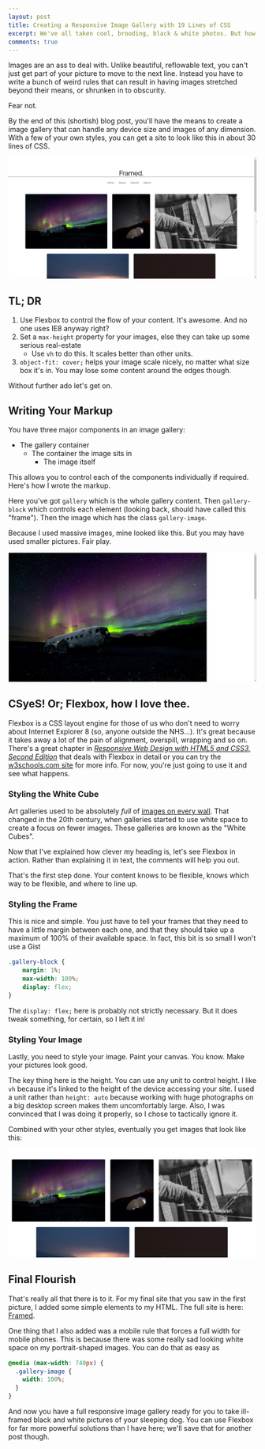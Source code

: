 ```yaml
---
layout: post
title: Creating a Responsive Image Gallery with 19 Lines of CSS
excerpt: We've all taken cool, brooding, black & white photos. But how do you make them brood even when they're viewed on mobile? Let me tell you about Flexbox...
comments: true
---
```


Images are an ass to deal with. Unlike beautiful, reflowable text, you can't just get part of your picture to move to the next line. Instead you have to write a bunch of weird rules that can result in having images stretched beyond their means, or shrunken in to obscurity.

Fear not.

By the end of this (shortish) blog post, you'll have the means to create a image gallery that can handle any device size and images of any dimension. With a few of your own styles, you can get a site to look like this in about 30 lines of CSS.

![final-project](/images/framed.png)

## TL; DR
1. Use Flexbox to control the flow of your content. It's awesome. And no one uses IE8 anyway right?
2. Set a `max-height` property for your images, else they can take up some serious real-estate
    * Use `vh` to do this. It scales better than other units.
3. `object-fit: cover;` helps your image scale nicely, no matter what size box it's in. You may lose some content around the edges though.

Without further ado let's get on.

## Writing Your Markup
You have three major components in an image gallery:
* The gallery container
    * The container the image sits in
        * The image itself

This allows you to control each of the components individually if required. Here's how I wrote the markup.

<script src="https://gist.github.com/edwardcgordon/d2eb9b07b51b0a93734bb02019524e34.js"></script>

Here you've got `gallery` which is the whole gallery content. Then `gallery-block` which controls each element (looking back, should have called this "frame"). Then the image which has the class `gallery-image`.

Because I used massive images, mine looked like this. But you may have used smaller pictures. Fair play.

![gallery-without-styles](/images/gallery-no-style.jpg)

## CSyeS! Or; Flexbox, how I love thee.
Flexbox is a CSS layout engine for those of us who don't need to worry about Internet Explorer 8 (so, anyone outside the NHS...). It's great because it takes away a lot of the pain of alignment, overspill, wrapping and so on. There's a great chapter in [*Responsive Web Design with HTML5 and CSS3, Second Edition*](https://www.amazon.co.uk/Responsive-Web-Design-HTML5-CSS3/dp/1784398934/) that deals with Flexbox in detail or you can try the [w3schools.com site](https://www.w3schools.com/css/css3_flexbox.asp) for more info. For now, you're just going to use it and see what happens.

### Styling the White Cube
Art galleries used to be absolutely *full* of [images on every wall](https://commons.wikimedia.org/wiki/File:Fran%C3%A7ois-Joseph_Heim_-_Charles_V_Distributing_Awards_to_the_Artists_at_the_Close_of_the_Salon_of_1824_-_WGA11328.jpg). That changed in the 20th century, when galleries started to use white space to create a focus on fewer images. These galleries are known as the "White Cubes".

Now that I've explained how clever my heading is, let's see Flexbox in action. Rather than explaining it in text, the comments will help you out.

<script src="https://gist.github.com/edwardcgordon/ce72496204cda95fc3d04b862203bfe8.js"></script>

That's the first step done. Your content knows to be flexible, knows which way to be flexible, and where to line up.

### Styling the Frame
This is nice and simple. You just have to tell your frames that they need to have a little margin between each one, and that they should take up a maximum of 100% of their available space. In fact, this bit is so small I won't use a Gist

```css
.gallery-block {
	margin: 1%;
	max-width: 100%;
	display: flex;
}
```

The `display: flex;` here is probably not strictly necessary. But it does tweak something, for certain, so I left it in!

### Styling Your Image
Lastly, you need to style your image. Paint your canvas. You know. Make your pictures look good.

<script src="https://gist.github.com/edwardcgordon/6068a26d26292730844c9d95e5dc71e5.js"></script>

The key thing here is the height. You can use any unit to control height. I like `vh` because it's linked to the height of the device accessing your site. I used a unit rather than `height: auto` because working with huge photographs on a big desktop screen makes them uncomfortably large. Also, I was convinced that I was doing it properly, so I chose to tactically ignore it.

Combined with your other styles, eventually you get images that look like this:

![final-image-gallery](/images/styled-photos.png)

## Final Flourish
That's really all that there is to it. For my final site that you saw in the first picture, I added some simple elements to my HTML. The full site is here: [Framed](https://edwardcgordon.github.io/framed).

One thing that I also added was a mobile rule that forces a full width for mobile phones. This is because there was some really sad looking white space on my portrait-shaped images. You can do that as easy as

```css
@media (max-width: 740px) {
  .gallery-image {
    width: 100%;
  }
}
```

And now you have a full responsive image gallery ready for you to take ill-framed black and white pictures of your sleeping dog. You can use Flexbox for far more powerful solutions than I have here; we'll save that for another post though.